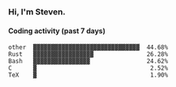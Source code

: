 ### Hi, I'm Steven.

#### Coding activity (past 7 days)
```
other  ▓▓▓▓▓▓▓▓▓▓▓▓▓▓▓▓▓▓▓▓▓▓▓▓▓▓▓▓▓▓  44.68%
Rust   ▓▓▓▓▓▓▓▓▓▓▓▓▓▓▓▓▓               26.28%
Bash   ▓▓▓▓▓▓▓▓▓▓▓▓▓▓▓▓                24.62%
C      ▓                                2.52%
TeX    ▓                                1.90%
```
